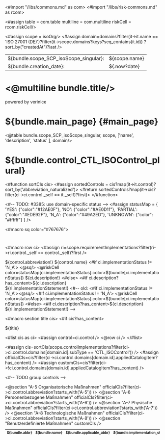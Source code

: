 <#import "/libs/commons.md" as com>
<#import "/libs/risk-commons.md" as rcom>

<#assign table = com.table
  multiline = com.multiline
  riskCell = rcom.riskCell/>

<style>
<@com.defaultStyles />
h1, h2, h3, h4 {
  page-break-after: avoid;
}

td {
  vertical-align: top;
}

.main_page {
  page-break-after: always;
}

.main_page table th:first-child, .main_page table td:first-child {
  width: 8cm;
}

table.control_list {
  -fs-table-paginate: paginate;
  font-size: 80%;
}

table.control_list th:first-child, table.control_list td:first-child {
  width: 1cm;
}

.fullwidth {
  width: 100%;
}
</style>

<#assign scope = isoOrg/>
<#assign domain=domains?filter(it->it.name == 'ISO 27001 (DE)')?filter(it->scope.domains?keys?seq_contains(it.id))
?sort_by("createdAt")?last />

<div class="footer-left">
  <table>
    <tr>
      <td>${bundle.scope_SCP_isoScope_singular}: </td>
      <td>${scope.name}</td>
    </tr>
    <tr>
      <td>${bundle.creation_date}: </td>
      <td>${.now?date}</td>
    </tr>
  </table>
</div>

<div class="cover">
<h1><@multiline bundle.title/></h1>
<p>powered by verinice</p>
</div>

# ${bundle.main_page} {#main_page}

<div class="main_page">

<@table bundle.scope_SCP_isoScope_singular,
scope,
['name',
'description',
'status'
],
domain/>

</div>

# ${bundle.control_CTL_ISOControl_plural}

<#function sortCIs cis>
<#assign sortedControls = cis?map(it->it.control)?sort_by('abbreviation_naturalized')>
<#return sortedControls?map(it->cis?filter(ci->ci.control._self == it._self)?first)>
</#function>

<#-- TODO: #3385: use domain-specific status -->
<#assign statusMap = {
'YES': {"color":"#12AE0F"},
'NO': {"color":"#AE0D11"},
'PARTIAL': {"color":"#EDE92F"},
'N_A': {"color":"#49A2ED"},
'UNKNOWN': {"color": "#ffffff"}
} />


<#macro sq color="#767676">
<div style="background-color:${color};width:1em;height:1em;"></div>
</#macro>

<#macro row ci>
<#assign ri=scope.requirementImplementations?filter(ri->ri.control._self == control._self)?first />
<tr>
<td>${control.abbreviation!}</td>
<td>${control.name}</td>
<#if ci.implementationStatus != 'N_A'>
<td><@sq/></td>
<@riskCell color=statusMap[ci.implementationStatus].color>${bundle[ci.implementationStatus]}</@riskCell>
<td>${ci.description!}</td>
<#else>
<td/>
<td colspan="2">
<#if ci.description?has_content>${ci.description}<br /></#if>${ri.implementationStatement!}
</td>
</#if>
<#-- old:
<td><#if ci.implementationStatus != 'N_A'><@sq/></#if></td>
<#if ci.implementationStatus != 'N_A'>
<@riskCell color=statusMap[ci.implementationStatus].color>${bundle[ci.implementationStatus]}</@riskCell>
<#else>
<td />
</#if>
<td><#if ci.description?has_content>${ci.description}<br /></#if>${ri.implementationStatement!}</td>
-->
</tr>
</#macro>

<#macro section title cis>
<#if cis?has_content>
<tbody>
<tr>
<th colspan="5">${title}</th>
</tr>

<#list cis as ci>
<#assign control=ci.control />
<@row ci />
</#list>
</tbody>
</#if>
</#macro>

<#assign cis=sortCIs(scope.controlImplementations?filter(ci->ci.control.domains[domain.id].subType == 'CTL_ISOControl')) />
<#assign officialCIs=cis?filter(ci->ci.control.domains[domain.id].appliedCatalogItem?has_content) />
<#assign customCIs=cis?filter(ci->!ci.control.domains[domain.id].appliedCatalogItem?has_content) />

<#-- TODO group controls -->
<table class="table fullwidth control_list">
<thead>
<tr>
<th>${bundle.abbr}</th>
<th>${bundle.name}</th>
<th>${bundle.applicable_abbr}</th>
<th>${bundle.implementation_status}</th>
<th>${bundle.reason}</th>
</tr>
</thead>
<@section "A-5 Organisatorische Maßnahmen" officialCIs?filter(ci->ci.control.abbreviation?starts_with('A-5')) />
<@section "A-6 Personenbezogene Maßnahmen" officialCIs?filter(ci->ci.control.abbreviation?starts_with('A-6')) />
<@section "A-7 Physische Maßnahmen" officialCIs?filter(ci->ci.control.abbreviation?starts_with('A-7')) />
<@section "A-8 Technologische Maßnahmen" officialCIs?filter(ci->ci.control.abbreviation?starts_with('A-8')) />
<@section "Benutzerdefinierte Maßnahmen" customCIs  />
</table>